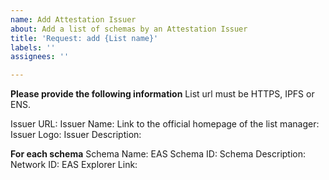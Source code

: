 ```yaml
---
name: Add Attestation Issuer
about: Add a list of schemas by an Attestation Issuer
title: 'Request: add {List name}'
labels: ''
assignees: ''

---
```


**Please provide the following information**
List url must be HTTPS, IPFS or ENS.

Issuer URL: 
Issuer Name: 
Link to the official homepage of the list manager:
Issuer Logo:
Issuer Description:

**For each schema**
Schema Name:
EAS Schema ID:
Schema Description:
Network ID:
EAS Explorer Link:
